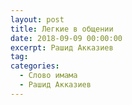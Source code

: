 ```yaml
---
layout: post
title: Легкие в общении
date: 2018-09-09 00:00:00
excerpt: Рашид Акказиев
tag:
categories:
  - Слово имама
  - Рашид Акказиев
---
```


<div id="vk_playlist_-148559660_19"></div>

<script type="text/javascript" src="https://vk.com/js/api/openapi.js?159"></script>

<script type="text/javascript">VK.init({
            apiId: 6424843,
            status: true,
            onlyWidgets: true
          });
          (function() {
            VK.Auth.getLoginStatus(function(res) {
                if (res.status === 'connected') {
                    VK.Widgets.Playlist("vk_playlist_-148559660_19", -148559660, 19,'d3dcfccabd9f0b8a93');
                } else {
                    var container = document.getElementById('vk_playlist_-148559660_19');
                    container.innerHTML = '<audio controls preload="none"><source src="https://firebasestorage.googleapis.com/v0/b/kaziyat-ru.appspot.com/o/%D0%9B%D0%B5%D0%B3%D0%BA%D0%B8%D0%B5%20%D0%B2%20%D0%BE%D0%B1%D1%89%D0%B5%D0%BD%D0%B8%D0%B8%2F%D0%BB%D0%B5%D0%B3%D0%BA%D0%B8%D0%B5%20%D0%B2%20%D0%BE%D0%B1%D1%89%D0%B5%D0%BD%D0%B8%D0%B827.04.18.mp3?alt=media&token=7c372622-ce03-4665-bdb3-68b90a5b9e15"></audio><br/>'
                }
            });
        }());</script>